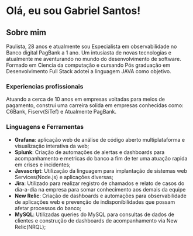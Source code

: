 
# Olá, eu sou Gabriel Santos! 

## Sobre mim

Paulista, 28 anos e atualmente sou Especialista em observabilidade no Banco digital PagBank a 1 ano. Um intusiasta de novas tecnologias e atualmente me aventurando no mundo do desenvolvimento de software. 
Formado em Ciencia da computação e cursando Pós graduação em Desenvolvimento Full Stack adotei a linguagem JAVA como objetivo.

### Experiencias profissionais
Atuando a cerca de 10 anos em  empresas voltadas para meios de pagamento, construi uma carreira solida em empresas conhecidas como: C6Bank, Fiserv(SiTef) e Atualmente PagBank.

### Linguagens e Ferramentas
- **Grafana**: aplicação web de análise de código aberto multiplataforma e visualização interativa da web;
- **Splunk**: Criação de automações de alertas e dashboards para acompanhamento e metricas do banco a fim de ter uma atuação rapida em crises e incidentes;
- **Javascript**: Utilização da linguagem para implantação de sistemas web Services(Node.js) e aplicações diversas;
- **Jira**: Utilizado para realizar registro de chamados e relato de casos do dia-a-dia na empresa para somar conhecimento aos demais da equipe
- **New Relic**: Criação de dashboards e automações para observabilidade de aplicações web e prevenção de indisponibilidades que possam afetar processos do banco;
- **MySQL**: Utilizadas queries do MySQL para consultas de dados de clientes e construção de dashboards de acompanhamento via New Relic(NRQL); 
